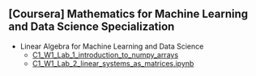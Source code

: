 ## [Coursera] Mathematics for Machine Learning and Data Science Specialization
- Linear Algebra for Machine Learning and Data Science
  - [C1_W1_Lab_1_introduction_to_numpy_arrays](https://github.com/EunByu1/AI_Study/blob/main/Mathematics_for_Machine_Learning_and_Data_Science_Specialization/C1_W1_Lab_1_introduction_to_numpy_arrays.ipynb)
  - [C1_W1_Lab_2_linear_systems_as_matrices.ipynb](https://github.com/EunByu1/AI_Study/blob/main/Mathematics_for_Machine_Learning_and_Data_Science_Specialization/C1_W1_Lab_2_linear_systems_as_matrices.ipynb)
